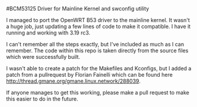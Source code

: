 #BCM53125 Driver for Mainline Kernel and swconfig utility

I managed to port the OpenWRT B53 driver to the mainline kernel. It wasn't a huge job, just updating a few lines of code to make it compatible. I have it running and working with 3.19 rc3.

I can't remember all the steps exactly, but I've included as much as I can remember. The code within this repo is taken directly from the source files which were successfully built.

I wasn't able to create a patch for the Makefiles and Kconfigs, but I added a patch from a pullrequest by Florian Fainelli which can be found here http://thread.gmane.org/gmane.linux.network/288039.

If anyone manages to get this working, please make a pull request to make this easier to do in the future.